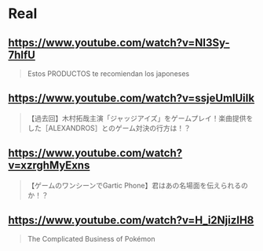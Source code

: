# Real

## https://www.youtube.com/watch?v=NI3Sy-7hIfU

> Estos PRODUCTOS te recomiendan los japoneses 

## https://www.youtube.com/watch?v=ssjeUmlUiIk 

> 【過去回】木村拓哉主演「ジャッジアイズ」をゲームプレイ！楽曲提供をした［ALEXANDROS］とのゲーム対決の行方は！？ 

## https://www.youtube.com/watch?v=xzrghMyExns 

> 【ゲームのワンシーンでGartic Phone】君はあの名場面を伝えられるのか！？ 

## https://www.youtube.com/watch?v=H_i2NjizIH8

> The Complicated Business of Pokémon 
